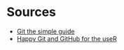 # Sources 

* [Git the simple guide](http://rogerdudler.github.io/git-guide/)
* [Happy Git and GitHub for the useR](http://happygitwithr.com/) 

 